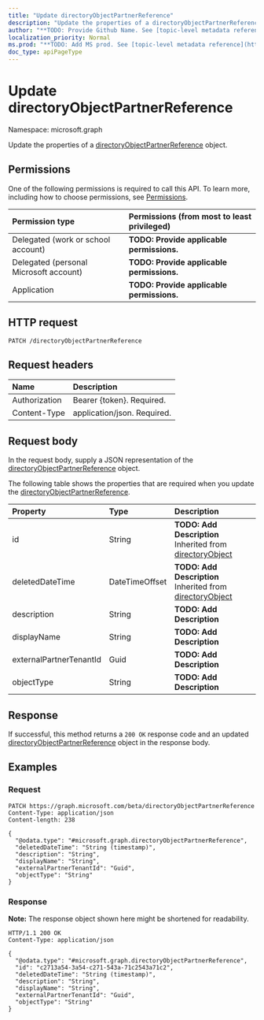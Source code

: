 ```yaml
---
title: "Update directoryObjectPartnerReference"
description: "Update the properties of a directoryObjectPartnerReference object."
author: "**TODO: Provide Github Name. See [topic-level metadata reference](https://msgo.azurewebsites.net/add/document/guidelines/metadata.html#topic-level-metadata)**"
localization_priority: Normal
ms.prod: "**TODO: Add MS prod. See [topic-level metadata reference](https://msgo.azurewebsites.net/add/document/guidelines/metadata.html#topic-level-metadata)**"
doc_type: apiPageType
---
```


# Update directoryObjectPartnerReference
Namespace: microsoft.graph

Update the properties of a [directoryObjectPartnerReference](../resources/directoryobjectpartnerreference.md) object.

## Permissions
One of the following permissions is required to call this API. To learn more, including how to choose permissions, see [Permissions](/graph/permissions-reference).

|Permission type|Permissions (from most to least privileged)|
|:---|:---|
|Delegated (work or school account)|**TODO: Provide applicable permissions.**|
|Delegated (personal Microsoft account)|**TODO: Provide applicable permissions.**|
|Application|**TODO: Provide applicable permissions.**|

## HTTP request

<!-- {
  "blockType": "ignored"
}
-->
``` http
PATCH /directoryObjectPartnerReference
```

## Request headers
|Name|Description|
|:---|:---|
|Authorization|Bearer {token}. Required.|
|Content-Type|application/json. Required.|

## Request body
In the request body, supply a JSON representation of the [directoryObjectPartnerReference](../resources/directoryobjectpartnerreference.md) object.

The following table shows the properties that are required when you update the [directoryObjectPartnerReference](../resources/directoryobjectpartnerreference.md).

|Property|Type|Description|
|:---|:---|:---|
|id|String|**TODO: Add Description** Inherited from [directoryObject](../resources/directoryobject.md)|
|deletedDateTime|DateTimeOffset|**TODO: Add Description** Inherited from [directoryObject](../resources/directoryobject.md)|
|description|String|**TODO: Add Description**|
|displayName|String|**TODO: Add Description**|
|externalPartnerTenantId|Guid|**TODO: Add Description**|
|objectType|String|**TODO: Add Description**|



## Response

If successful, this method returns a `200 OK` response code and an updated [directoryObjectPartnerReference](../resources/directoryobjectpartnerreference.md) object in the response body.

## Examples

### Request
<!-- {
  "blockType": "request",
  "name": "update_directoryobjectpartnerreference"
}
-->
``` http
PATCH https://graph.microsoft.com/beta/directoryObjectPartnerReference
Content-Type: application/json
Content-length: 238

{
  "@odata.type": "#microsoft.graph.directoryObjectPartnerReference",
  "deletedDateTime": "String (timestamp)",
  "description": "String",
  "displayName": "String",
  "externalPartnerTenantId": "Guid",
  "objectType": "String"
}
```


### Response
**Note:** The response object shown here might be shortened for readability.
<!-- {
  "blockType": "response",
  "truncated": true
}
-->
``` http
HTTP/1.1 200 OK
Content-Type: application/json

{
  "@odata.type": "#microsoft.graph.directoryObjectPartnerReference",
  "id": "c2713a54-3a54-c271-543a-71c2543a71c2",
  "deletedDateTime": "String (timestamp)",
  "description": "String",
  "displayName": "String",
  "externalPartnerTenantId": "Guid",
  "objectType": "String"
}
```

